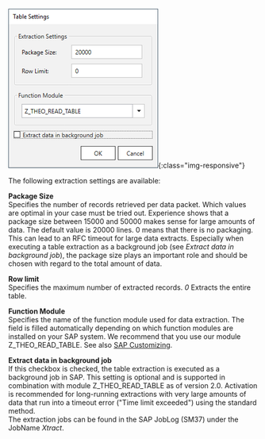 ![Extraction-Settings-01](/img/content/xu/Table-Extraction-Settings.png){:class="img-responsive"}

The following extraction settings are available:

**Package Size** <br>
Specifies the number of records retrieved per data packet. Which values are optimal in your case must be tried out. 
Experience shows that a package size between 15000 and 50000 makes sense for large amounts of data. The default value is 20000 lines. 
0 means that there is no packaging. This can lead to an RFC timeout for large data extracts.
Especially when executing a table extraction as a background job (see *Extract data in background job*), the package size plays an important role and should be chosen with regard to the total amount of data. 

**Row limit** <br>
Specifies the maximum number of extracted records. *0* Extracts the entire table.

**Function Module** <br>
Specifies the name of the function module used for data extraction. The field is filled automatically depending on which function modules are installed on your SAP system.
We recommend that you use our module Z_THEO_READ_TABLE. See also [SAP Customizing](../sap-customizing/custom-function-module-for-table-extraction). 

**Extract data in background job** <br>
If this checkbox is checked, the table extraction is executed as a background job in SAP. This setting is optional and is supported in combination with module Z_THEO_READ_TABLE as of version 2.0.
Activation is recommended for long-running extractions with very large amounts of data that run into a timeout error ("Time limit exceeded") using the standard method. <br>
The extraction jobs can be found in the SAP JobLog (SM37) under the JobName *Xtract*.

